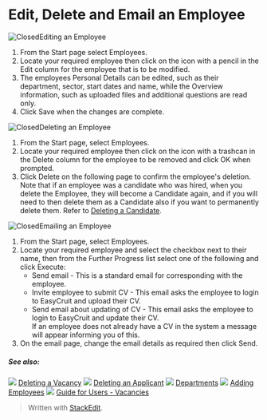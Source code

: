 # Edit, Delete and Email an Employee

![Closed](../Skins/Default/Stylesheets/Images/transparent.gif)Editing an Employee

1.  From the  Start  page select  Employees.
2.  Locate your required employee then click on the icon with a pencil in the  Edit  column for the employee that is to be modified.
3.  The employees  Personal Details  can be edited, such as their department, sector, start dates and name, while the Overview information, such as uploaded files and additional questions are read only.
4.  Click  Save  when the changes are complete.

![Closed](../Skins/Default/Stylesheets/Images/transparent.gif)Deleting an Employee

1.  From the  Start  page, select  Employees.
2.  Locate your required employee then click on the icon with a trashcan in the  Delete  column for the employee to be removed and click  OK  when prompted.
3.  Click  Delete  on the following page to confirm the employee's deletion.  
    Note that if an employee was a candidate who was hired, when you delete the  Employee, they will become a  Candidate  again, and if you will need to then delete them as a  Candidate  also if you want to permanently delete them. Refer to  [Deleting a Candidate](deleting_an_applicant.htm).

![Closed](../Skins/Default/Stylesheets/Images/transparent.gif)Emailing an Employee

1.  From the  Start  page, select  Employees.
2.  Locate your required employee and select the checkbox next to their name, then from the  Further Progress  list select one of the following and click  Execute:
    -   Send email  - This is a standard email for corresponding with the employee.
    -   Invite employee to submit CV  - This email asks the employee to login to EasyCruit and upload their CV.
    -   Send email about updating of CV  - This email asks the employee to login to EasyCruit and update their CV.  
        If an employee does not already have a CV in the system a message will appear informing you of this.
3.  On the email page, change the email details as required then click  Send.

##### See also:

![](../Resources/Images/icon-document-link.png) [Deleting a Vacancy](deleting_a_vacancy.htm)
![](../Resources/Images/icon-document-link.png) [Deleting an Applicant](deleting_an_applicant.htm)
![](../Resources/Images/icon-document-link.png) [Departments](departments.htm)
![](../Resources/Images/icon-document-link.png) [Adding Employees](adding_employees.htm)
![](../Resources/Images/icon-document-link.png) [Guide for Users - Vacancies](guide_for_users_vacancies.htm)


> Written with [StackEdit](https://stackedit.io/).
<!--stackedit_data:
eyJoaXN0b3J5IjpbODcwMDA0ODg2XX0=
-->